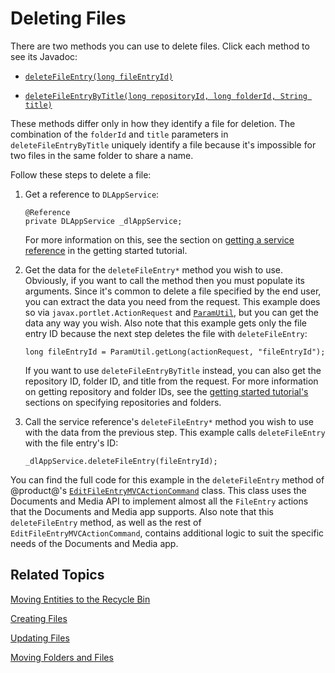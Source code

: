 # Deleting Files [](id=deleting-files)

There are two methods you can use to delete files. Click each method to see its
Javadoc: 

-   [`deleteFileEntry(long fileEntryId)`](@platform-ref@/7.1-latest/javadocs/portal-kernel/com/liferay/document/library/kernel/service/DLAppService.html#deleteFileEntry-long-)

-   [`deleteFileEntryByTitle(long repositoryId, long folderId, String title)`](@platform-ref@/7.1-latest/javadocs/portal-kernel/com/liferay/document/library/kernel/service/DLAppService.html#deleteFileEntryByTitle-long-long-java.lang.String-)

These methods differ only in how they identify a file for deletion. The 
combination of the `folderId` and `title` parameters in `deleteFileEntryByTitle` 
uniquely identify a file because it's impossible for two files in the same 
folder to share a name. 

Follow these steps to delete a file: 

1.  Get a reference to `DLAppService`: 

        @Reference
        private DLAppService _dlAppService;

    For more information on this, see the section on 
    [getting a service reference](/develop/tutorials/-/knowledge_base/7-1/getting-started-with-the-documents-and-media-api#getting-a-service-reference) 
    in the getting started tutorial. 

2.  Get the data for the `deleteFileEntry*` method you wish to use. Obviously, 
    if you want to call the method then you must populate its arguments. Since 
    it's common to delete a file specified by the end user, you can extract 
    the data you need from the request. This example does so via 
    `javax.portlet.ActionRequest` and 
    [`ParamUtil`](@platform-ref@/7.1-latest/javadocs/portal-kernel/com/liferay/portal/kernel/util/ParamUtil.html), 
    but you can get the data any way you wish. Also note that this example gets 
    only the file entry ID because the next step deletes the file with 
    `deleteFileEntry`: 

        long fileEntryId = ParamUtil.getLong(actionRequest, "fileEntryId");

    If you want to use `deleteFileEntryByTitle` instead, you can also get the 
    repository ID, folder ID, and title from the request. For more information 
    on getting repository and folder IDs, see the 
    [getting started tutorial's](/develop/tutorials/-/knowledge_base/7-1/getting-started-with-the-documents-and-media-api) 
    sections on specifying repositories and folders. 

3.  Call the service reference's `deleteFileEntry*` method you wish to use with 
    the data from the previous step. This example calls `deleteFileEntry` with 
    the file entry's ID:

        _dlAppService.deleteFileEntry(fileEntryId);

You can find the full code for this example in the `deleteFileEntry` method of 
@product@'s 
[`EditFileEntryMVCActionCommand`](https://github.com/liferay/liferay-portal/blob/master/modules/apps/document-library/document-library-web/src/main/java/com/liferay/document/library/web/internal/portlet/action/EditFileEntryMVCActionCommand.java) 
class. This class uses the Documents and Media API to implement almost all the 
`FileEntry` actions that the Documents and Media app supports. Also note that 
this `deleteFileEntry` method, as well as the rest of 
`EditFileEntryMVCActionCommand`, contains additional logic to suit the specific 
needs of the Documents and Media app. 

## Related Topics [](id=related-topics)

[Moving Entities to the Recycle Bin](/develop/tutorials/-/knowledge_base/7-1/moving-entities-to-the-recycle-bin)

[Creating Files](/develop/tutorials/-/knowledge_base/7-1/creating-files)

[Updating Files](/develop/tutorials/-/knowledge_base/7-1/updating-files)

[Moving Folders and Files](/develop/tutorials/-/knowledge_base/7-1/moving-folders-and-files)
